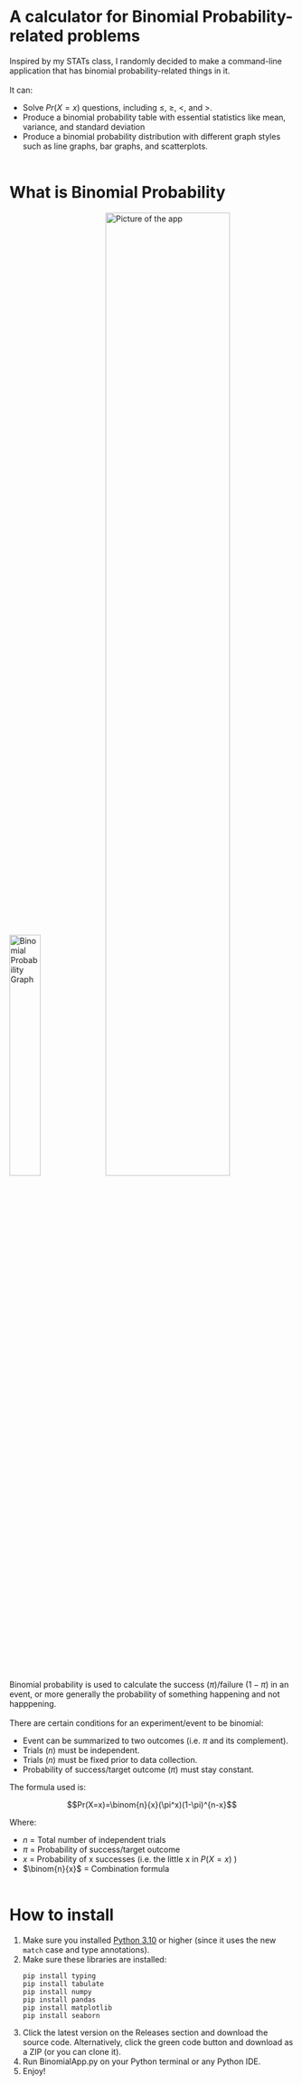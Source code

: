 # A calculator for Binomial Probability-related problems
Inspired by my STATs class, I randomly decided to make a command-line application that has binomial probability-related things in it. 
<br><br>
It can:
* Solve $Pr(X = x)$ questions, including $\leq$, $\geq$, $<$, and $>$.
* Produce a binomial probability table with essential statistics like mean, variance, and standard deviation
* Produce a binomial probability distribution with different graph styles such as line graphs, bar graphs, and scatterplots.
<br><br>

# What is Binomial Probability
<p float="left">
  <img src="https://th.bing.com/th/id/OIP.1HQFaDGys_wVvYfYMeBOiwAAAA?rs=1&pid=ImgDetMain" alt="Binomial Probability Graph" width="33%"/>
  <img src="https://github.com/user-attachments/assets/15a437b0-5218-4dd9-8745-72921c09c2aa" alt="Picture of the app" width="66%"/>
</p>

Binomial probability is used to calculate the success ($\pi$)/failure ($1 - \pi$) in an event, or more generally the probability of something happening and not happpening.
<br><br>
There are certain conditions for an experiment/event to be binomial:
* Event can be summarized to two outcomes (i.e. $\pi$ and its complement).
* Trials ($n$) must be independent.
* Trials ($n$) must be fixed prior to data collection.
* Probability of success/target outcome ($\pi$) must stay constant.

The formula used is:<br>
```math
Pr(X=x)=\binom{n}{x}(\pi^x)(1-\pi)^{n-x}
```
Where:
* $n$ = Total number of independent trials
* $\pi$ = Probability of success/target outcome
* $x$ = Probability of x successes (i.e. the little x in $P(X = x)$ )
* $\binom{n}{x}$ = Combination formula
<br><br>

# How to install
1. Make sure you installed [Python 3.10](https://www.python.org/downloads/) or higher (since it uses the new `match` case and type annotations).
2. Make sure these libraries are installed:
   ```
   pip install typing
   pip install tabulate
   pip install numpy
   pip install pandas
   pip install matplotlib
   pip install seaborn
   ```
3. Click the latest version on the Releases section and download the source code. Alternatively, click the green code button and download as a ZIP (or you can clone it). 
4. Run BinomialApp.py on your Python terminal or any Python IDE.
5. Enjoy!

